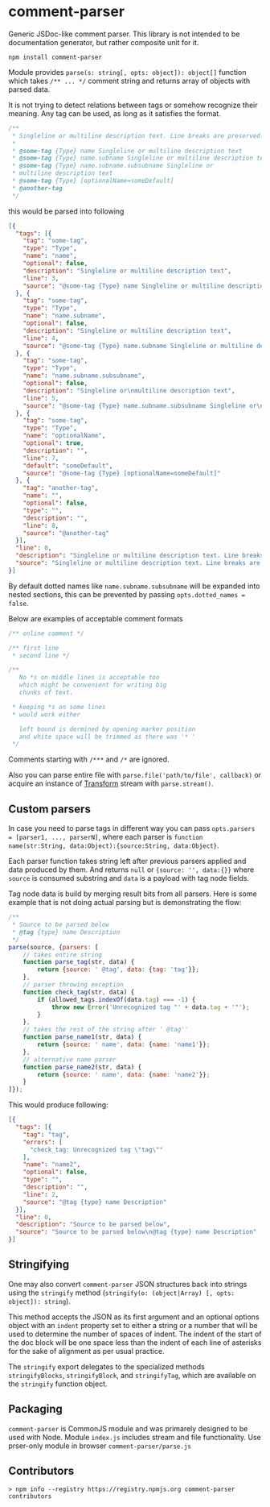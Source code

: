 # comment-parser


Generic JSDoc-like comment parser. This library is not intended to be documentation generator, but rather composite unit for it.

`npm install comment-parser`

Module provides `parse(s: string[, opts: object]): object[]` function which takes `/** ... */` comment string and returns array  of objects with parsed data.

It is not trying to detect relations between tags or somehow recognize their meaning. Any tag can be used, as long as it satisfies the format.

```javascript
/**
 * Singleline or multiline description text. Line breaks are preserved.
 *
 * @some-tag {Type} name Singleline or multiline description text
 * @some-tag {Type} name.subname Singleline or multiline description text
 * @some-tag {Type} name.subname.subsubname Singleline or
 * multiline description text
 * @some-tag {Type} [optionalName=someDefault]
 * @another-tag
 */
```

this would be parsed into following

```json
[{
  "tags": [{
    "tag": "some-tag",
    "type": "Type",
    "name": "name",
    "optional": false,
    "description": "Singleline or multiline description text",
    "line": 3,
    "source": "@some-tag {Type} name Singleline or multiline description text"
  }, {
    "tag": "some-tag",
    "type": "Type",
    "name": "name.subname",
    "optional": false,
    "description": "Singleline or multiline description text",
    "line": 4,
    "source": "@some-tag {Type} name.subname Singleline or multiline description text"
  }, {
    "tag": "some-tag",
    "type": "Type",
    "name": "name.subname.subsubname",
    "optional": false,
    "description": "Singleline or\nmultiline description text",
    "line": 5,
    "source": "@some-tag {Type} name.subname.subsubname Singleline or\nmultiline description text"
  }, {
    "tag": "some-tag",
    "type": "Type",
    "name": "optionalName",
    "optional": true,
    "description": "",
    "line": 7,
    "default": "someDefault",
    "source": "@some-tag {Type} [optionalName=someDefault]"
  }, {
    "tag": "another-tag",
    "name": "",
    "optional": false,
    "type": "",
    "description": "",
    "line": 8,
    "source": "@another-tag"
  }],
  "line": 0,
  "description": "Singleline or multiline description text. Line breaks are preserved.",
  "source": "Singleline or multiline description text. Line breaks are preserved.\n\n@some-tag {Type} name Singleline or multiline description text\n@some-tag {Type} name.subname Singleline or multiline description text\n@some-tag {Type} name.subname.subsubname Singleline or\nmultiline description text\n@another-tag"
}]
```

By default dotted names like `name.subname.subsubname` will be expanded into nested sections, this can be prevented by passing `opts.dotted_names = false`.

Below are examples of acceptable comment formats

```javascript
/** online comment */

/** first line
 * second line */

/**
   No *s on middle lines is acceptable too
   which might be convenient for writing big
   chunks of text.

 * keeping *s on some lines
 * would work either

   left bound is dermined by opening marker position
   and white space will be trimmed as there was '* '
 */

```

Comments starting with `/***` and `/*` are ignored.

Also you can parse entire file with `parse.file('path/to/file', callback)` or acquire an instance of [Transform](http://nodejs.org/api/stream.html#stream_class_stream_transform) stream with `parse.stream()`.

## Custom parsers


In case you need to parse tags in different way you can pass `opts.parsers = [parser1, ..., parserN]`, where each parser is `function name(str:String, data:Object):{source:String, data:Object}`.

Each parser function takes string left after previous parsers applied and data produced by them. And returns `null` or `{source: '', data:{}}` where `source` is consumed substring and `data` is a payload with tag node fields.

Tag node data is build by merging result bits from all parsers. Here is some example that is not doing actual parsing but is demonstrating the flow:

```javascript
/**
 * Source to be parsed below
 * @tag {type} name Description
 */
parse(source, {parsers: [
	// takes entire string
	function parse_tag(str, data) {
		return {source: ' @tag', data: {tag: 'tag'}};
	},
	// parser throwing exception
	function check_tag(str, data) {
		if (allowed_tags.indexOf(data.tag) === -1) {
			throw new Error('Unrecognized tag "' + data.tag + '"');
		}			
	},
	// takes the rest of the string after ' @tag''
	function parse_name1(str, data) {
		return {source: ' name', data: {name: 'name1'}};
	},
	// alternative name parser
	function parse_name2(str, data) {
		return {source: ' name', data: {name: 'name2'}};
	}
]});
```

This would produce following:

```json
[{
  "tags": [{
    "tag": "tag",
    "errors": [
      "check_tag: Unrecognized tag \"tag\""
    ],
    "name": "name2",
    "optional": false,
    "type": "",
    "description": "",
    "line": 2,
    "source": "@tag {type} name Description"
  }],
  "line": 0,
  "description": "Source to be parsed below",
  "source": "Source to be parsed below\n@tag {type} name Description"
}]
```

## Stringifying

One may also convert `comment-parser` JSON structures back into strings using
the `stringify` method (`stringify(o: (object|Array) [, opts: object]): string`).

This method accepts the JSON as its first argument and an optional options
object with an `indent` property set to either a string or a number that
will be used to determine the number of spaces of indent. The indent of the
start of the doc block will be one space less than the indent of each line of
asterisks for the sake of alignment as per usual practice.

The `stringify` export delegates to the specialized methods `stringifyBlocks`,
`stringifyBlock`, and `stringifyTag`, which are available on the `stringify`
function object.

## Packaging

`comment-parser` is CommonJS module and was primarely designed to be used with Node. Module `index.js` includes stream and file functionality. Use prser-only module in browser `comment-parser/parse.js`

## Contributors

```
> npm info --registry https://registry.npmjs.org comment-parser contributors
```
